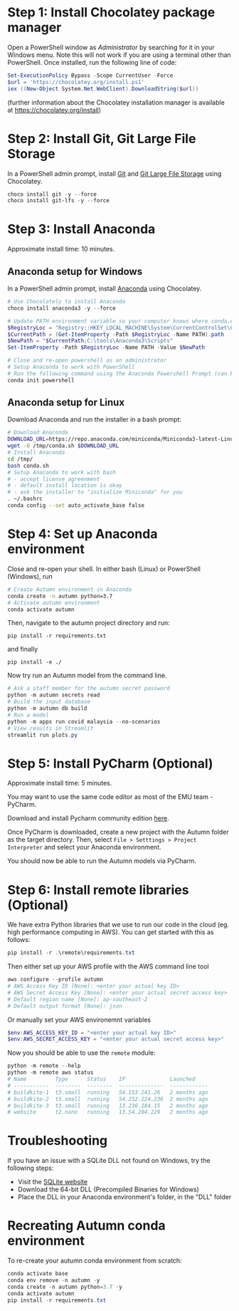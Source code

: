 # Step 1: Install Chocolatey package manager

Open a PowerShell window as _Administrator_ by searching for it in your Windows menu.
Note this will not work if you are using a terminal other than PowerShell.
Once installed, run the following line of code:

```powershell
Set-ExecutionPolicy Bypass -Scope CurrentUser -Force
$url = 'https://chocolatey.org/install.ps1'
iex ((New-Object System.Net.WebClient).DownloadString($url))
```
(further information about the Chocolatey installation manager is available at https://chocolatey.org/install)

# Step 2: Install Git, Git Large File Storage

In a PowerShell admin prompt, install [Git](https://git-scm.com) and [Git Large File Storage](https://git-lfs.github.com/) using Chocolatey.

```powershell
choco install git -y --force
choco install git-lfs -y --force
```

# Step 3: Install Anaconda

Approximate install time: 10 minutes.

## Anaconda setup for Windows

In a PowerShell admin prompt, install [Anaconda](https://www.anaconda.com/) using Chocolatey.

```powershell
# Use Chocolately to install Anaconda
choco install anaconda3 -y --force

# Update PATH environment variable so your computer knows where conda.exe is
$RegistryLoc = "Registry::HKEY_LOCAL_MACHINE\System\CurrentControlSet\Control\Session Manager\Environment"
$CurrentPath = (Get-ItemProperty -Path $RegistryLoc -Name PATH).path
$NewPath = "$CurrentPath;C:\tools\Anaconda3\Scripts"
Set-ItemProperty -Path $RegistryLoc -Name PATH -Value $NewPath

# Close and re-open powershell as an administrator
# Setup Anaconda to work with PowerShell
# Run the following command using the Anaconda Powershell Prompt (can be found through the start menu)
conda init powershell

```

## Anaconda setup for Linux

Download Anaconda and run the installer in a bash prompt:

```bash
# Download Anaconda
DOWNLOAD_URL=https://repo.anaconda.com/miniconda/Miniconda3-latest-Linux-x86_64.sh
wget -O /tmp/conda.sh $DOWNLOAD_URL
# Install Anaconda
cd /tmp/
bash conda.sh
# Setup Anaconda to work with bash
# - accept license agreenment
# - default install location is okay
# - ask the installer to "initialize Miniconda" for you
. ~/.bashrc
conda config --set auto_activate_base false
```

# Step 4: Set up Anaconda environment

Close and re-open your shell. In either bash (Linux) or PowerShell (Windows), run

```bash
# Create Autumn environment in Anaconda
conda create -n autumn python=3.7
# Activate autumn environment
conda activate autumn
```

Then, navigate to the autumn project directory and run:

```
pip install -r requirements.txt
```

and finally

```
pip install -e ./
```

Now try run an Autumn model from the command line.

```powershell
# Ask a staff member for the autumn secret password
python -m autumn secrets read
# Build the input database
python -m autumn db build
# Run a model
python -m apps run covid malaysia --no-scenarios
# View results in Streamlit
streamlit run plots.py
```

# Step 5: Install PyCharm (Optional)

Approximate install time: 5 minutes.

You may want to use the same code editor as most of the EMU team - PyCharm.

Download and install Pycharm community edition [here](https://www.jetbrains.com/pycharm/download/#section=windows).

Once PyCharm is downloaded, create a new project with the Autumn folder as the target directory.
Then, select `File > Setttings > Project Interpreter` and select your Anaconda environment.

You should now be able to run the Autumn models via PyCharm.

# Step 6: Install remote libraries (Optional)

We have extra Python libraries that we use to run our code in the cloud (eg. high performance computing in AWS). You can get started with this as follows:

```powershell
pip install -r .\remote\requirements.txt
```

Then either set up your AWS profile with the AWS command line tool

```powershell
aws configure --profile autumn
# AWS Access Key ID [None]: <enter your actual key ID>
# AWS Secret Access Key [None]: <enter your actual secret access key>
# Default region name [None]: ap-southeast-2
# Default output format [None]: json
```

Or manually set your AWS environemnt variables

```powershell
$env:AWS_ACCESS_KEY_ID = "<enter your actual key ID>"
$env:AWS_SECRET_ACCESS_KEY = "<enter your actual secret access key>"
```

Now you should be able to use the `remote` module:

```powershell
python -m remote --help
python -m remote aws status
# Name         Type      Status    IP              Launched
# -----------  --------  --------  --------------  ------------
# buildkite-1  t3.small  running   54.153.241.26   2 months ago
# buildkite-2  t3.small  running   54.252.224.236  2 months ago
# buildkite-3  t3.small  running   13.236.184.15   2 months ago
# website      t2.nano   running   13.54.204.229   2 months ago
```

# Troubleshooting

If you have an issue with a SQLite DLL not found on Windows, try the following steps:

- Visit the [SQLite website](https://www.sqlite.org/download.html)
- Download the 64-bit DLL (Precompiled Binaries for Windows)
- Place the DLL in your Anaconda environment's folder, in the "DLL" folder

# Recreating Autumn conda environment

To re-create your autumn conda environment from scratch:

```powershell
conda activate base
conda env remove -n autumn -y
conda create -n autumn python=3.7 -y
conda activate autumn
pip install -r requirements.txt
```
